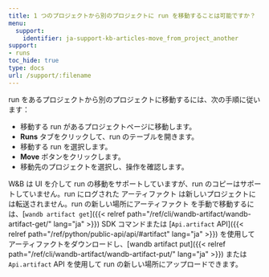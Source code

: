 ```yaml
---
title: 1 つのプロジェクトから別のプロジェクトに run を移動することは可能ですか？
menu:
  support:
    identifier: ja-support-kb-articles-move_from_project_another
support:
- runs
toc_hide: true
type: docs
url: /support/:filename
---
```


run をあるプロジェクトから別のプロジェクトに移動するには、次の手順に従います：

- 移動する run があるプロジェクトページに移動します。
- **Runs** タブをクリックして、run のテーブルを開きます。
- 移動する run を選択します。
- **Move** ボタンをクリックします。
- 移動先のプロジェクトを選択し、操作を確認します。

W&B は UI を介して run の移動をサポートしていますが、run のコピーはサポートしていません。run にログされた アーティファクト は新しいプロジェクトには転送されません。run の新しい場所にアーティファクト を手動で移動するには、[`wandb artifact get`]({{< relref path="/ref/cli/wandb-artifact/wandb-artifact-get/" lang="ja" >}}) SDK コマンドまたは [`Api.artifact` API]({{< relref path="/ref/python/public-api/api/#artifact" lang="ja" >}}) を使用してアーティファクトをダウンロードし、[wandb artifact put]({{< relref path="/ref/cli/wandb-artifact/wandb-artifact-put/" lang="ja" >}}) または `Api.artifact` API を使用して run の新しい場所にアップロードできます。